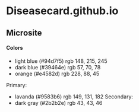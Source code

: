 # Diseasecard.github.io
## Microsite

#### Colors
- light blue (#94d7f5) rgb 148, 215, 245
- dark blue (#39464e) rgb 57, 70, 78
- orange (#e4582d) rgb 228, 88, 45

Primary:
- lavanda (#9583b6)  rgb 149, 131, 182
Secondary:
- dark gray (#2b2b2e) rgb 43, 43, 46
